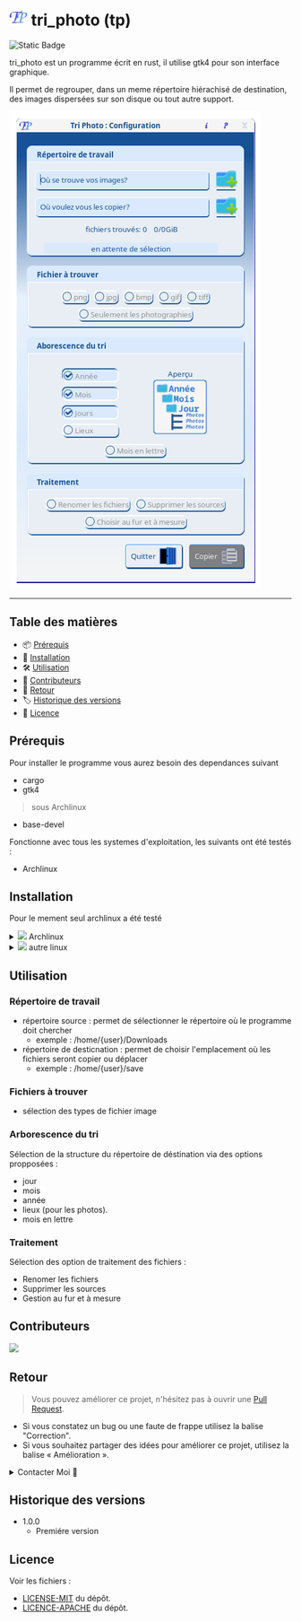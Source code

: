 # ![logo](icons/32x32/tp.png) tri_photo (tp) 
![Static Badge](https://img.shields.io/badge/Rust-1.75.0-%2Cblue?style=plastic&logo=Rust)

tri_photo est un programme écrit en rust, il utilise gtk4 pour son interface graphique.

Il permet de regrouper, dans un meme répertoire hiérachisé de destination, des images dispersées sur son disque ou tout autre support.

![tp](image/configuration.png)
***

## Table des matières

- 📦 [Prérequis](#prérequis)
- 🚀 [Installation](#installation)
- 🛠️ [Utilisation](#utilisation)
- 🤝 [Contributeurs](#contributeurs)
- 💬 [Retour](#retour)
- 🏷️ [Historique des versions](#historique-des-versions)
- 📝 [Licence](#licence)

## Prérequis

Pour installer le programme vous aurez besoin des dependances suivant

* cargo
* gtk4

> sous Archlinux

* base-devel
  
Fonctionne avec tous les systemes d'exploitation, les suivants ont été testés :
* Archlinux

## Installation

Pour le mement seul archlinux a été testé

<details>
    <summary><img src="https://github.com/archlinux/archwiki/blob/master/extensions/ArchLinux/modules/favicon.ico"> Archlinux</summary>

```
        git clone https://gitlab.archlinux.org/nfili/tri_photo.git
        cd tri_photo
        makepkg
        sudo pacman -U tri_photo-[version]-1.pkg.tar.zst
```
</details>

<details>
    <summary><img src="image/linux.ico"> autre linux</summary>

```
        git clone https://github.com/nfili/tri_photo.git
        cd tri_photo
        cargo build --release 
        Install -dm755 target/release/tp /path/of/your_choice
```
</details>

## Utilisation

### Répertoire de travail

* répertoire source : permet de sélectionner le répertoire où le programme doit chercher
  - exemple : /home/{user}/Downloads
* répertoire de desticnation : permet de choisir l'emplacement où les fichiers seront copier ou déplacer
  - exemple : /home/{user}/save

### Fichiers à trouver

* sélection des types de fichier image

### Arborescence du tri

Sélection de la structure du répertoire de déstination via des options propposées :

* jour
* mois
* année
* lieux (pour les photos).
* mois en lettre

### Traitement

Sélection des option de traitement des fichiers : 
 * Renomer les fichiers
 * Supprimer les sources
 * Gestion au fur et à mesure

## Contributeurs

<a href="https://github.com/nfili/tri_photo/graphs/contributors">
  <img src="https://contrib.rocks/image?repo=nfili/tri_photo" />
</a>

## Retour

> Vous pouvez améliorer ce projet, n'hésitez pas à ouvrir une  [Pull Request](https://github.com/nfili/tri_photo/pulls).
- Si vous constatez un bug ou une faute de frappe utilisez la balise "Correction".
- Si vous souhaitez partager des idées pour améliorer ce projet, utilisez la balise « Amélioration ».

<details>
    <summary>Contacter Moi 📨</summary>

### Contact<!-- Required -->
Contactez-moi par email: [nicolasfilippozzi@gmail.com](mailto:nicolasfilippozzi@gmail.com)
<!-- 
* nicolasfilippozzi@gmail.com
* Nicolas Filippozzi
-->
    
</details>

## Historique des versions
* 1.0.0
  * Premiére version

## Licence

Voir les fichiers :
* [LICENSE-MIT](./LICENSE-MIT) du dépôt.
* [LICENCE-APACHE](./LICENCE-APACHE) du dépôt.
